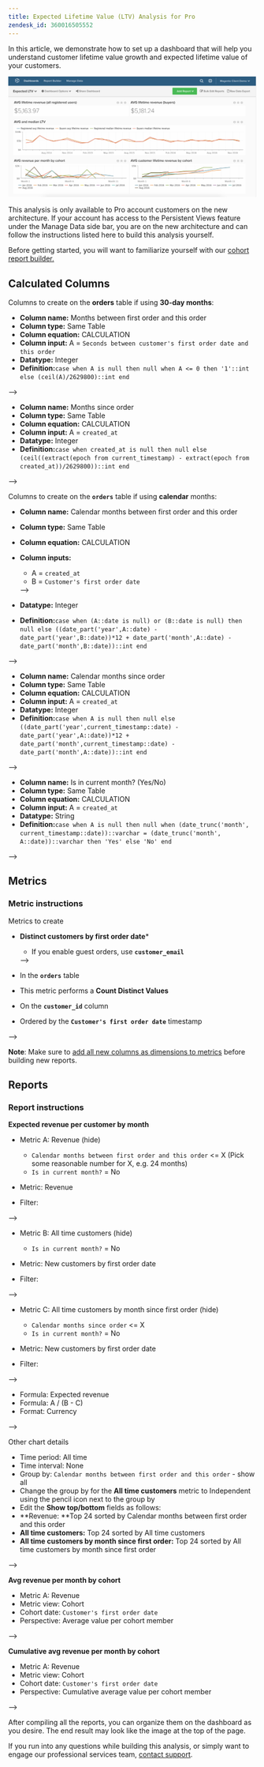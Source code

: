 ```yaml
---
title: Expected Lifetime Value (LTV) Analysis for Pro
zendesk_id: 360016505552
---
```


In this article, we demonstrate how to set up a dashboard that will help you understand customer lifetime value growth and expected lifetime value of your customers. 

![](../../assets/upload_12_16_2016_at_3_03_34_PM.png)

This analysis is only available to Pro account customers on the new architecture. If your account has access to the Persistent Views feature under the Manage Data side bar, you are on the new architecture and can follow the instructions listed here to build this analysis yourself.

Before getting started, you will want to familiarize yourself with our [cohort report builder.](../dev-reports/cohort-rpt-bldr.md)

## Calculated Columns

Columns to create on the **orders** table if using **30-day months**:

* **Column name:** Months between first order and this order
* **Column type:** Same Table
* **Column equation:** CALCULATION
* **Column input:** A = `Seconds between customer's first order date and this order`
* **Datatype:** Integer
* **Definition:**`case when A is null then null when A <= 0 then '1'::int else (ceil(A)/2629800)::int end`
<!--<!--{: style="list-style-type: square;"}-->-->

* **Column name:** Months since order
* **Column type:** Same Table
* **Column equation:** CALCULATION
* **Column input:** A = `created_at`
* **Datatype:** Integer
* **Definition:**`case when created_at is null then null else (ceil((extract(epoch from current_timestamp) - extract(epoch from created_at))/2629800))::int end`
<!--<!--{: style="list-style-type: square;"}-->
<!--{: style="list-style-type: circle;"}-->
<!--{: style="list-style-type: circle;"}-->-->

Columns to create on the **`orders`** table if using **calendar** months:

* **Column name:** Calendar months between first order and this order
* **Column type:** Same Table
* **Column equation:** CALCULATION
* **Column inputs:**
  * A = `created_at`
  * B = `Customer's first order date`
  <!--<!--{: style="list-style-type: square;"}-->-->

* **Datatype:** Integer
* **Definition:**`case when (A::date is null) or (B::date is null) then null else ((date_part('year',A::date) - date_part('year',B::date))*12 + date_part('month',A::date) - date_part('month',B::date))::int end`
<!--<!--{: style="list-style-type: square;"}-->-->

* **Column name:** Calendar months since order
* **Column type:** Same Table
* **Column equation:** CALCULATION
* **Column input:** A = `created_at`
* **Datatype:** Integer
* **Definition:**`case when A is null then null else ((date_part('year',current_timestamp::date) - date_part('year',A::date))*12 + date_part('month',current_timestamp::date) - date_part('month',A::date))::int end`
<!--<!--{: style="list-style-type: square;"}-->-->

* **Column name:** Is in current month? (Yes/No)
* **Column type:** Same Table
* **Column equation:** CALCULATION
* **Column input:** A = `created_at`
* **Datatype:** String
* **Definition:**`case when A is null then null when (date_trunc('month', current_timestamp::date))::varchar = (date_trunc('month', A::date))::varchar then 'Yes' else 'No' end`
<!--<!--{: style="list-style-type: square;"}-->
<!--{: style="list-style-type: circle;"}-->
<!--{: style="list-style-type: circle;"}-->-->

## Metrics

### Metric instructions

Metrics to create

* **Distinct customers by first order date***
  * If you enable guest orders, use <span class="wysiwyg-color-blue">**`customer_email`**</span>
  <!--<!--{: style="list-style-type: square;"}-->-->

* In the <span class="wysiwyg-color-blue">**`orders`**</span> table
* This metric performs a **Count Distinct Values**
* On the <span class="wysiwyg-color-blue">**`customer_id`**</span> column
* Ordered by the <span class="wysiwyg-color-blue">**`Customer's first order date`**</span> timestamp
<!--<!--{: style="list-style-type: circle;"}-->-->

**Note**: Make sure to [add all new columns as dimensions to metrics](../data-analyst/data-warehouse-mgr/manage-data-dimensions-metrics.md) before building new reports.

## Reports

### Report instructions

**Expected revenue per customer by month**

* Metric A: Revenue (hide)
  * `Calendar months between first order and this order` &lt;= X (Pick some reasonable number for X, e.g. 24 months)
  * `Is in current month?` = No

* Metric: Revenue
* Filter:
<!--<!--{: style="list-style-type: square;"}-->-->

* Metric B: All time customers (hide)
  * `Is in current month?` = No

* Metric: New customers by first order date
* Filter:
<!--<!--{: style="list-style-type: square;"}-->-->

* Metric C: All time customers by month since first order (hide)
  * `Calendar months since order` &lt;= X
  * `Is in current month?` = No

* Metric: New customers by first order date
* Filter:
<!--<!--{: style="list-style-type: square;"}-->-->

* Formula: Expected revenue
* Formula: A / (B - C)
* Format: Currency
<!--<!--{: style="list-style-type: square;"}-->
<!--{: style="list-style-type: circle;"}-->-->

Other chart details

* Time period: All time
* Time interval: None
* Group by: `Calendar months between first order and this order` - show all
* Change the group by for the **All time customers** metric to Independent using the pencil icon next to the group by
* Edit the **Show top/bottom** fields as follows:
* **Revenue: **Top 24 sorted by Calendar months between first order and this order
* **All time customers:** Top 24 sorted by All time customers
* **All time customers by month since first order:** Top 24 sorted by All time customers by month since first order
<!--<!--{: style="list-style-type: square;"}-->
<!--{: style="list-style-type: circle;"}-->-->

**Avg revenue per month by cohort**

* Metric A: Revenue
* Metric view: Cohort
* Cohort date: `Customer's first order date`
* Perspective: Average value per cohort member
<!--<!--{: style="list-style-type: square;"}-->
<!--{: style="list-style-type: circle;"}-->-->

**Cumulative avg revenue per month by cohort**

* Metric A: Revenue
* Metric view: Cohort
* Cohort date: `Customer's first order date`
* Perspective: Cumulative average value per cohort member
<!--<!--{: style="list-style-type: square;"}-->
<!--{: style="list-style-type: circle;"}-->-->

After compiling all the reports, you can organize them on the dashboard as you desire. The end result may look like the image at the top of the page.

If you run into any questions while building this analysis, or simply want to engage our professional services team, [contact support](../../getting-started/support.md).